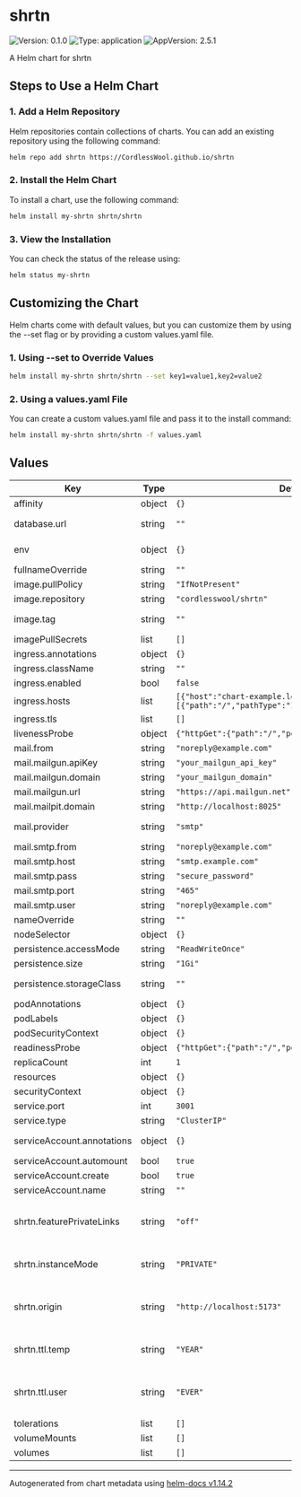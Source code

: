 # shrtn

![Version: 0.1.0](https://img.shields.io/badge/Version-0.1.0-informational?style=flat-square) ![Type: application](https://img.shields.io/badge/Type-application-informational?style=flat-square) ![AppVersion: 2.5.1](https://img.shields.io/badge/AppVersion-2.5.1-informational?style=flat-square)

A Helm chart for shrtn

## Steps to Use a Helm Chart

### 1. Add a Helm Repository

Helm repositories contain collections of charts. You can add an existing repository using the following command:

```bash
helm repo add shrtn https://CordlessWool.github.io/shrtn
```

### 2. Install the Helm Chart

To install a chart, use the following command:

```bash
helm install my-shrtn shrtn/shrtn
```

### 3. View the Installation

You can check the status of the release using:

```bash
helm status my-shrtn
```

## Customizing the Chart

Helm charts come with default values, but you can customize them by using the --set flag or by providing a custom values.yaml file.

### 1. Using --set to Override Values
```bash
helm install my-shrtn shrtn/shrtn --set key1=value1,key2=value2
```

### 2. Using a values.yaml File
You can create a custom values.yaml file and pass it to the install command:

```bash
helm install my-shrtn shrtn/shrtn -f values.yaml
```

## Values

| Key | Type | Default | Description |
|-----|------|---------|-------------|
| affinity | object | `{}` | Affinity rules |
| database.url | string | `""` | Database connection URL (e.g. Turso) |
| env | object | `{}` | Additional custom environment variables |
| fullnameOverride | string | `""` | Override full name of the chart |
| image.pullPolicy | string | `"IfNotPresent"` | Image pull policy |
| image.repository | string | `"cordlesswool/shrtn"` | Container image repository |
| image.tag | string | `""` | Image tag (defaults to chart appVersion) |
| imagePullSecrets | list | `[]` | Image pull secrets |
| ingress.annotations | object | `{}` | Ingress annotations |
| ingress.className | string | `""` | Ingress class name |
| ingress.enabled | bool | `false` | Enable ingress |
| ingress.hosts | list | `[{"host":"chart-example.local","paths":[{"path":"/","pathType":"ImplementationSpecific"}]}]` | Ingress hosts |
| ingress.tls | list | `[]` | TLS configuration |
| livenessProbe | object | `{"httpGet":{"path":"/","port":"http"}}` | Liveness probe |
| mail.from | string | `"noreply@example.com"` | From address used in emails |
| mail.mailgun.apiKey | string | `"your_mailgun_api_key"` | Mailgun API key |
| mail.mailgun.domain | string | `"your_mailgun_domain"` | Mailgun domain |
| mail.mailgun.url | string | `"https://api.mailgun.net"` | Mailgun API URL |
| mail.mailpit.domain | string | `"http://localhost:8025"` | Mailpit domain URL |
| mail.provider | string | `"smtp"` | Mail provider @description One of: none, smtp, mailgun, mailpit |
| mail.smtp.from | string | `"noreply@example.com"` | SMTP from address |
| mail.smtp.host | string | `"smtp.example.com"` | SMTP host |
| mail.smtp.pass | string | `"secure_password"` | SMTP password |
| mail.smtp.port | string | `"465"` | SMTP port |
| mail.smtp.user | string | `"noreply@example.com"` | SMTP username |
| nameOverride | string | `""` | Override name of the chart |
| nodeSelector | object | `{}` | Node selector |
| persistence.accessMode | string | `"ReadWriteOnce"` | Persistent volume access mode |
| persistence.size | string | `"1Gi"` | Persistent volume size |
| persistence.storageClass | string | `""` | Storage class to use (empty means default) |
| podAnnotations | object | `{}` | Pod annotations |
| podLabels | object | `{}` | Pod labels |
| podSecurityContext | object | `{}` | Pod security context |
| readinessProbe | object | `{"httpGet":{"path":"/","port":"http"}}` | Readiness probe |
| replicaCount | int | `1` | Number of replicas |
| resources | object | `{}` | Resource requests and limits |
| securityContext | object | `{}` | Container security context |
| service.port | int | `3001` | Service port |
| service.type | string | `"ClusterIP"` | Service type |
| serviceAccount.annotations | object | `{}` | Annotations for the service account |
| serviceAccount.automount | bool | `true` | Automount service account token |
| serviceAccount.create | bool | `true` | Create service account |
| serviceAccount.name | string | `""` | Service account name |
| shrtn.featurePrivateLinks | string | `"off"` | Enable private links feature @description PUBLIC_FEATURE_PRIVATE_LINKS: on | off |
| shrtn.instanceMode | string | `"PRIVATE"` | Instance mode @description PUBLIC_INSTANCE_MODE: PUBLIC_ONLY | PRIVATE |
| shrtn.origin | string | `"http://localhost:5173"` | Public origin base URL @description Base URL for the public-facing site, could also be provided by request headers |
| shrtn.ttl.temp | string | `"YEAR"` | Default TTL for temporary users @description Options: HOUR, DAY, WEEK, MONTH, YEAR, EVER |
| shrtn.ttl.user | string | `"EVER"` | Default TTL for authenticated users @description Options: HOUR, DAY, WEEK, MONTH, YEAR, EVER |
| tolerations | list | `[]` | Tolerations |
| volumeMounts | list | `[]` | Volume mounts |
| volumes | list | `[]` | Additional volumes |

----------------------------------------------
Autogenerated from chart metadata using [helm-docs v1.14.2](https://github.com/norwoodj/helm-docs/releases/v1.14.2)
